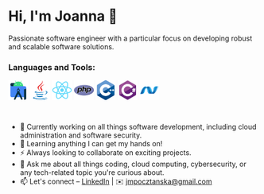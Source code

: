 
<!-- ![Afraz on iOS Academy](https://raw.githubusercontent.com/AfrazCodes/AfrazCodes/main/header.png) -->


# Hi, I'm Joanna 👋

Passionate software engineer with a particular focus on developing robust and scalable software solutions. 
<!-- Apple Platforms – iOS/macOS. You can find me creating videos on [iOS Academy](https://www.youtube.com/iOSAcademy), contributing to Open Source here on Github, and frequenting new coffee shops in NYC. -->

### Languages and Tools:
  <img align="center" alt="androi-studio" height="40" width="40" src="https://github.com/devicons/devicon/blob/master/icons/androidstudio/androidstudio-original.svg" style="max-width: 100%;"/> <img align="center" alt="figma" height="40" width="40" src="https://github.com/devicons/devicon/blob/master/icons/java/java-original.svg" style="max-width: 100%;"/>     <img align="center" alt="react" height="40" width="40" src="https://github.com/devicons/devicon/blob/master/icons/react/react-original.svg" style="max-width: 100%;"/>
<img align="center" alt="php" height="40" width="40" src="https://github.com/devicons/devicon/blob/master/icons/php/php-original.svg" style="max-width: 100%;"/> <img align="center" alt="php" height="40" width="40" src="https://github.com/devicons/devicon/blob/master/icons/cplusplus/cplusplus-original.svg" style="max-width: 100%;"/> <img align="center" alt="php" height="40" width="40" src="https://github.com/devicons/devicon/blob/master/icons/csharp/csharp-original.svg" style="max-width: 100%;"/> <img align="center" alt="php" height="40" width="40" src="https://github.com/devicons/devicon/blob/master/icons/dot-net/dot-net-original.svg" style="max-width: 100%;"/>

<br/>




- 🔭 Currently working on all things software development, including cloud administration and software security. <!-- Apple – iOS, macOS, watchOS, tvOS -->
- 🌱 Learning anything I can get my hands on!
- ⚡ Always looking to collaborate on exciting projects.
- 💬 Ask me about all things coding, cloud computing, cybersecurity, or any tech-related topic you're curious about. <!--iOS-->
- 📫 Let's connect – [LinkedIn](https://www.linkedin.com/in/joanna-pocztanska) | ✉️ jmpocztanska@gmail.com <!-- [Personal Website](https://afraz.me) -->
<!-- - 👯⚡ -->  <!-- [Sponsor iOS Academy](mailto:hello@iosacademy.io) -->
